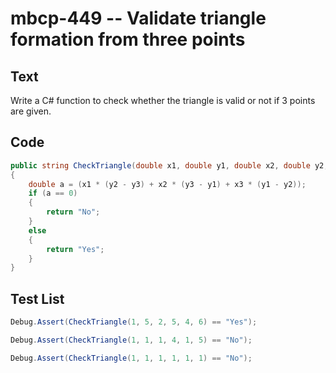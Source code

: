 # mbcp-449 -- Validate triangle formation from three points

## Text

Write a C# function to check whether the triangle is valid or not if 3 points are given.

## Code

```csharp
public string CheckTriangle(double x1, double y1, double x2, double y2, double x3, double y3) 
{ 
    double a = (x1 * (y2 - y3) + x2 * (y3 - y1) + x3 * (y1 - y2)); 
    if (a == 0) 
    { 
        return "No"; 
    } 
    else 
    { 
        return "Yes"; 
    } 
}
```

## Test List

```csharp
Debug.Assert(CheckTriangle(1, 5, 2, 5, 4, 6) == "Yes");
```

```csharp
Debug.Assert(CheckTriangle(1, 1, 1, 4, 1, 5) == "No");
```

```csharp
Debug.Assert(CheckTriangle(1, 1, 1, 1, 1, 1) == "No");
```
